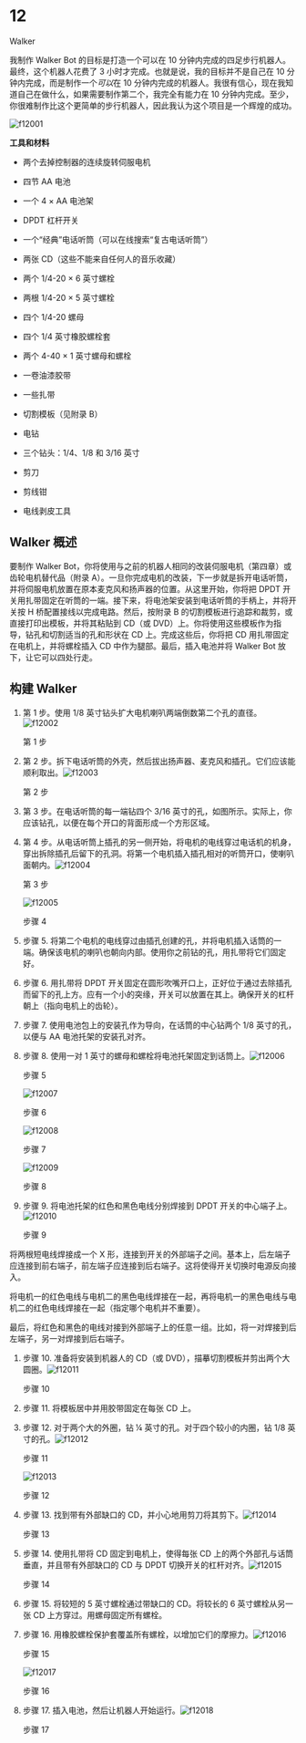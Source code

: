 # 12

Walker

我制作 Walker Bot 的目标是打造一个可以在 10 分钟内完成的四足步行机器人。最终，这个机器人花费了 3 小时才完成。也就是说，我的目标并不是自己在 10 分钟内完成，而是制作一个*可以*在 10 分钟内完成的机器人。我很有信心，现在我知道自己在做什么，如果需要制作第二个，我完全有能力在 10 分钟内完成。至少，你很难制作比这个更简单的步行机器人，因此我认为这个项目是一个辉煌的成功。

![f12001](img/f12001.png)

**工具和材料**

+   两个去掉控制器的连续旋转伺服电机

+   四节 AA 电池

+   一个 4 × AA 电池架

+   DPDT 杠杆开关

+   一个“经典”电话听筒（可以在线搜索“复古电话听筒”）

+   两张 CD（这些不能来自任何人的音乐收藏）

+   两个 1/4-20 × 6 英寸螺栓

+   两根 1/4-20 × 5 英寸螺栓

+   四个 1/4-20 螺母

+   四个 1/4 英寸橡胶螺栓套

+   两个 4-40 × 1 英寸螺母和螺栓

+   一卷油漆胶带

+   一些扎带

+   切割模板（见附录 B）

+   电钻

+   三个钻头：1/4、1/8 和 3/16 英寸

+   剪刀

+   剪线钳

+   电线剥皮工具

## Walker 概述

要制作 Walker Bot，你将使用与之前的机器人相同的改装伺服电机（第四章）或齿轮电机替代品（附录 A）。一旦你完成电机的改装，下一步就是拆开电话听筒，并将伺服电机放置在原本麦克风和扬声器的位置。从这里开始，你将把 DPDT 开关用扎带固定在听筒的一端。接下来，将电池架安装到电话听筒的手柄上，并将开关按 H 桥配置接线以完成电路。然后，按附录 B 的切割模板进行追踪和裁剪，或直接打印出模板，并将其粘贴到 CD（或 DVD）上。你将使用这些模板作为指导，钻孔和切割适当的孔和形状在 CD 上。完成这些后，你将把 CD 用扎带固定在电机上，并将螺栓插入 CD 中作为腿部。最后，插入电池并将 Walker Bot 放下，让它可以四处行走。

## 构建 Walker

1.  第 1 步。使用 1/8 英寸钻头扩大电机喇叭两端倒数第二个孔的直径。![f12002](img/f12002.png)

    第 1 步

1.  第 2 步。拆下电话听筒的外壳，然后拔出扬声器、麦克风和插孔。它们应该能顺利取出。![f12003](img/f12003.png)

    第 2 步

1.  第 3 步。在电话听筒的每一端钻四个 3/16 英寸的孔，如图所示。实际上，你应该钻孔，以便在每个开口的背面形成一个方形区域。

1.  第 4 步。从电话听筒上插孔的另一侧开始，将电机的电线穿过电话机的机身，穿出拆除插孔后留下的孔洞。将第一个电机插入插孔相对的听筒开口，使喇叭面朝内。![f12004](img/f12004.png)

    第 3 步

    ![f12005](img/f12005.png)

    步骤 4

1.  步骤 5. 将第二个电机的电线穿过由插孔创建的孔，并将电机插入话筒的一端。确保该电机的喇叭也朝向内部。使用你之前钻的孔，用扎带将它们固定好。

1.  步骤 6. 用扎带将 DPDT 开关固定在圆形吹嘴开口上，正好位于通过去除插孔而留下的孔上方。应有一个小的突缘，开关可以放置在其上。确保开关的杠杆朝上（指向电机上的齿轮）。

1.  步骤 7. 使用电池包上的安装孔作为导向，在话筒的中心钻两个 1/8 英寸的孔，以便与 AA 电池托架的安装孔对齐。

1.  步骤 8. 使用一对 1 英寸的螺母和螺栓将电池托架固定到话筒上。![f12006](img/f12006.png)

    步骤 5

    ![f12007](img/f12007.png)

    步骤 6

    ![f12008](img/f12008.png)

    步骤 7

    ![f12009](img/f12009.png)

    步骤 8

1.  步骤 9. 将电池托架的红色和黑色电线分别焊接到 DPDT 开关的中心端子上。![f12010](img/f12010.png)

    步骤 9

将两根短电线焊接成一个 X 形，连接到开关的外部端子之间。基本上，后左端子应连接到前右端子，前左端子应连接到后右端子。这将使得开关切换时电源反向接入。

将电机一的红色电线与电机二的黑色电线焊接在一起，再将电机一的黑色电线与电机二的红色电线焊接在一起（指定哪个电机并不重要）。

最后，将红色和黑色的电线对接到外部端子上的任意一组。比如，将一对焊接到后左端子，另一对焊接到后右端子。

1.  步骤 10. 准备将安装到机器人的 CD（或 DVD），描摹切割模板并剪出两个大圆圈。![f12011](img/f12011.png)

    步骤 10

1.  步骤 11. 将模板居中并用胶带固定在每张 CD 上。

1.  步骤 12. 对于两个大的外圈，钻 ¼ 英寸的孔。对于四个较小的内圈，钻 1/8 英寸的孔。![f12012](img/f12012.png)

    步骤 11

    ![f12013](img/f12013.png)

    步骤 12

1.  步骤 13. 找到带有外部缺口的 CD，并小心地用剪刀将其剪下。![f12014](img/f12014.png)

    步骤 13

1.  步骤 14. 使用扎带将 CD 固定到电机上，使得每张 CD 上的两个外部孔与话筒垂直，并且带有外部缺口的 CD 与 DPDT 切换开关的杠杆对齐。![f12015](img/f12015.png)

    步骤 14

1.  步骤 15. 将较短的 5 英寸螺栓通过带缺口的 CD。将较长的 6 英寸螺栓从另一张 CD 上方穿过。用螺母固定所有螺栓。

1.  步骤 16. 用橡胶螺栓保护套覆盖所有螺栓，以增加它们的摩擦力。![f12016](img/f12016.png)

    步骤 15

    ![f12017](img/f12017.png)

    步骤 16

1.  步骤 17. 插入电池，然后让机器人开始运行。![f12018](img/f12018.png)

    步骤 17

